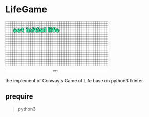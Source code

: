 # LifeGame

![DEMO](https://github.com/yinglang/LifeGame/blob/master/img_gif/LifeGame_show.gif)

the implement of Conway's Game of Life base on python3 tkinter.

## prequire

> python3

